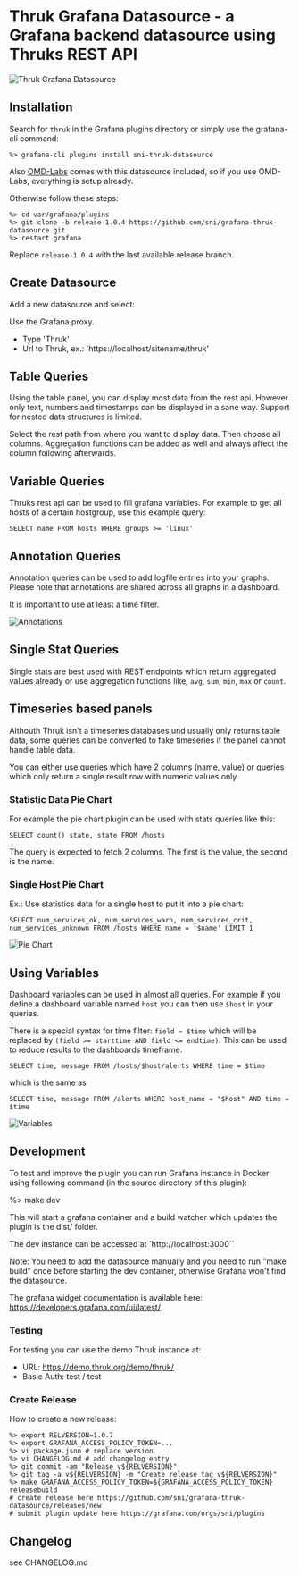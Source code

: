 # Thruk Grafana Datasource - a Grafana backend datasource using Thruks REST API

![Thruk Grafana Datasource](https://raw.githubusercontent.com/sni/grafana-thruk-datasource/master/src/img/screenshot.png "Thruk Grafana Datasource")

## Installation

Search for `thruk` in the Grafana plugins directory or simply use the grafana-cli command:

    %> grafana-cli plugins install sni-thruk-datasource

Also [OMD-Labs](https://labs.consol.de/omd/) comes with this datasource included, so if
you use OMD-Labs, everything is setup already.

Otherwise follow these steps:

    %> cd var/grafana/plugins
    %> git clone -b release-1.0.4 https://github.com/sni/grafana-thruk-datasource.git
    %> restart grafana

Replace `release-1.0.4` with the last available release branch.

## Create Datasource

Add a new datasource and select:

Use the Grafana proxy.

- Type 'Thruk'
- Url to Thruk, ex.: 'https://localhost/sitename/thruk'

## Table Queries

Using the table panel, you can display most data from the rest api. However
only text, numbers and timestamps can be displayed in a sane way. Support for nested
data structures is limited.

Select the rest path from where you want to display data. Then choose all columns. Aggregation
functions can be added as well and always affect the column following afterwards.

## Variable Queries

Thruks rest api can be used to fill grafana variables. For example to get all
hosts of a certain hostgroup, use this example query:

    SELECT name FROM hosts WHERE groups >= 'linux'

## Annotation Queries

Annotation queries can be used to add logfile entries into your graphs.
Please note that annotations are shared across all graphs in a dashboard.

It is important to use at least a time filter.

![Annotations](https://raw.githubusercontent.com/sni/grafana-thruk-datasource/master/img/annotations.png "Annotations Editor")

## Single Stat Queries

Single stats are best used with REST endpoints which return aggregated values
already or use aggregation functions like, `avg`, `sum`, `min`, `max` or `count`.

## Timeseries based panels

Althouth Thruk isn't a timeseries databases und usually only returns table
data, some queries can be converted to fake timeseries if the panel cannot
handle table data.

You can either use queries which have 2 columns (name, value) or queries
which only return a single result row with numeric values only.

### Statistic Data Pie Chart

For example the pie chart plugin can be used with stats queries like this:

    SELECT count() state, state FROM /hosts

The query is expected to fetch 2 columns. The first is the value, the second is the name.

### Single Host Pie Chart

Ex.: Use statistics data for a single host to put it into a pie chart:

    SELECT num_services_ok, num_services_warn, num_services_crit, num_services_unknown FROM /hosts WHERE name = '$name' LIMIT 1

![Pie Chart](https://raw.githubusercontent.com/sni/grafana-thruk-datasource/master/img/piechart.png "Pie Chart")

## Using Variables

Dashboard variables can be used in almost all queries. For example if you
define a dashboard variable named `host` you can then use `$host` in your
queries.

There is a special syntax for time filter: `field = $time` which will be
replaced by `(field >= starttime AND field <= endtime)`. This can be used to
reduce results to the dashboards timeframe.

    SELECT time, message FROM /hosts/$host/alerts WHERE time = $time

which is the same as

    SELECT time, message FROM /alerts WHERE host_name = "$host" AND time = $time

![Variables](https://raw.githubusercontent.com/sni/grafana-thruk-datasource/master/img/variables.png "Variables Editor")

## Development

To test and improve the plugin you can run Grafana instance in Docker using
following command (in the source directory of this plugin):

  %> make dev

This will start a grafana container and a build watcher which updates the
plugin is the dist/ folder.

The dev instance can be accessed at `http://localhost:3000``

Note: You need to add the datasource manually and you need to run "make build" once
  before starting the dev container, otherwise Grafana won't find the datasource.

The grafana widget documentation is available here: https://developers.grafana.com/ui/latest/

### Testing

For testing you can use the demo Thruk instance at:

- URL: https://demo.thruk.org/demo/thruk/
- Basic Auth: test / test

### Create Release

How to create a new release:

    %> export RELVERSION=1.0.7
    %> export GRAFANA_ACCESS_POLICY_TOKEN=...
    %> vi package.json # replace version
    %> vi CHANGELOG.md # add changelog entry
    %> git commit -am "Release v${RELVERSION}"
    %> git tag -a v${RELVERSION} -m "Create release tag v${RELVERSION}"
    %> make GRAFANA_ACCESS_POLICY_TOKEN=${GRAFANA_ACCESS_POLICY_TOKEN} releasebuild
    # create release here https://github.com/sni/grafana-thruk-datasource/releases/new
    # submit plugin update here https://grafana.com/orgs/sni/plugins

## Changelog

see CHANGELOG.md
